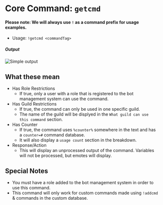 # Core Command: `getcmd`
#### Please note: We will always use `!` as a command prefix for usage examples.
* Usage: `!getcmd <commandTag>`

##### Output
![Simple output](https://img.rms0.org/persist/gitimg/modu3.png)

## What these mean
* Has Role Restrictions
  * If true, only a user with a role that is registered to the bot management system can use the command.
* Has Guild Restrictions
  * If true, the command can only be used in one specific guild.
  * The name of the guild will be displyed in the `What guild can use this command` section.
* Has Counter
  * If true, the command uses `%counter%` somewhere in the text and has a `counter=#` command database.
  * It will also display a `usage count` section in the breakdown.
* Response/Action
  * This will display an unprocessed output of the command. Variables will not be processed, but emotes will display.

## Special Notes
* You must have a role added to the bot management system in order to use this command.
* This command will only work for custom commands made using `!addcmd` & commands in the custom database.
